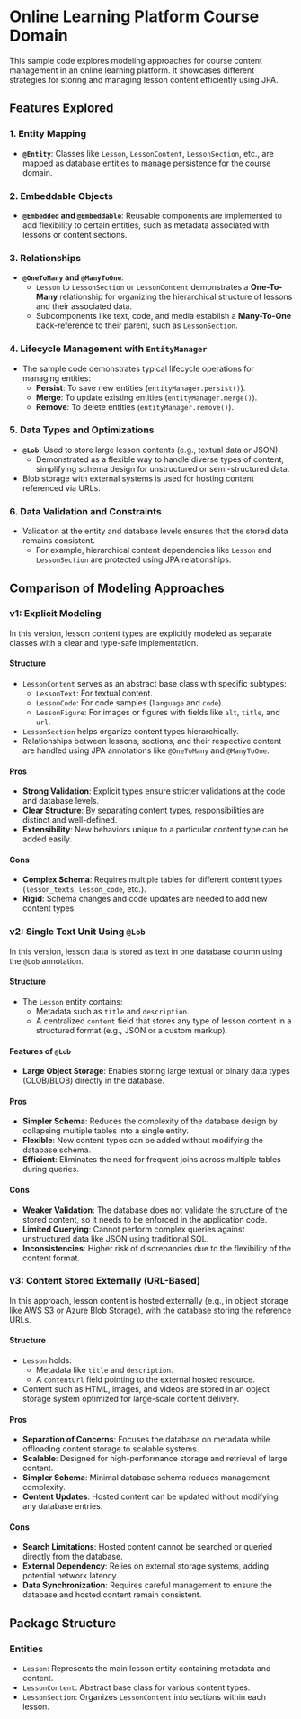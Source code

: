 # Online Learning Platform Course Domain

This sample code explores modeling approaches for course content management in an online learning platform. It showcases
different strategies for storing and managing lesson content efficiently using JPA.

## Features Explored

### 1. Entity Mapping

- **`@Entity`**: Classes like `Lesson`, `LessonContent`, `LessonSection`, etc., are mapped as database entities to
  manage persistence for the course domain.

### 2. Embeddable Objects

- **`@Embedded` and `@Embeddable`**: Reusable components are implemented to add flexibility to certain entities, such as
  metadata associated with lessons or content sections.

### 3. Relationships

- **`@OneToMany` and `@ManyToOne`**:
    - `Lesson` to `LessonSection` or `LessonContent` demonstrates a **One-To-Many** relationship for organizing the
      hierarchical structure of lessons and their associated data.
    - Subcomponents like text, code, and media establish a **Many-To-One** back-reference to their parent, such as
      `LessonSection`.

### 4. Lifecycle Management with `EntityManager`

- The sample code demonstrates typical lifecycle operations for managing entities:
    - **Persist**: To save new entities (`entityManager.persist()`).
    - **Merge**: To update existing entities (`entityManager.merge()`).
    - **Remove**: To delete entities (`entityManager.remove()`).

### 5. Data Types and Optimizations

- **`@Lob`**: Used to store large lesson contents (e.g., textual data or JSON).
    - Demonstrated as a flexible way to handle diverse types of content, simplifying schema design for unstructured or
      semi-structured data.
- Blob storage with external systems is used for hosting content referenced via URLs.

### 6. Data Validation and Constraints

- Validation at the entity and database levels ensures that the stored data remains consistent.
    - For example, hierarchical content dependencies like `Lesson` and `LessonSection` are protected using JPA
      relationships.

## Comparison of Modeling Approaches

### v1: Explicit Modeling

In this version, lesson content types are explicitly modeled as separate classes with a clear and type-safe
implementation.

#### Structure

- `LessonContent` serves as an abstract base class with specific subtypes:
    - `LessonText`: For textual content.
    - `LessonCode`: For code samples (`language` and `code`).
    - `LessonFigure`: For images or figures with fields like `alt`, `title`, and `url`.
- `LessonSection` helps organize content types hierarchically.
- Relationships between lessons, sections, and their respective content are handled using JPA annotations like
  `@OneToMany` and `@ManyToOne`.

#### Pros

- **Strong Validation**: Explicit types ensure stricter validations at the code and database levels.
- **Clear Structure**: By separating content types, responsibilities are distinct and well-defined.
- **Extensibility**: New behaviors unique to a particular content type can be added easily.

#### Cons

- **Complex Schema**: Requires multiple tables for different content types (`lesson_texts`, `lesson_code`, etc.).
- **Rigid**: Schema changes and code updates are needed to add new content types.

### v2: Single Text Unit Using `@Lob`

In this version, lesson data is stored as text in one database column using the `@Lob` annotation.

#### Structure

- The `Lesson` entity contains:
    - Metadata such as `title` and `description`.
    - A centralized `content` field that stores any type of lesson content in a structured format (e.g., JSON or a
      custom markup).

#### Features of `@Lob`

- **Large Object Storage**: Enables storing large textual or binary data types (CLOB/BLOB) directly in the database.

#### Pros

- **Simpler Schema**: Reduces the complexity of the database design by collapsing multiple tables into a single entity.
- **Flexible**: New content types can be added without modifying the database schema.
- **Efficient**: Eliminates the need for frequent joins across multiple tables during queries.

#### Cons

- **Weaker Validation**: The database does not validate the structure of the stored content, so it needs to be enforced
  in the application code.
- **Limited Querying**: Cannot perform complex queries against unstructured data like JSON using traditional SQL.
- **Inconsistencies**: Higher risk of discrepancies due to the flexibility of the content format.

### v3: Content Stored Externally (URL-Based)

In this approach, lesson content is hosted externally (e.g., in object storage like AWS S3 or Azure Blob Storage), with
the database storing the reference URLs.

#### Structure

- `Lesson` holds:
    - Metadata like `title` and `description`.
    - A `contentUrl` field pointing to the external hosted resource.
- Content such as HTML, images, and videos are stored in an object storage system optimized for large-scale content
  delivery.

#### Pros

- **Separation of Concerns**: Focuses the database on metadata while offloading content storage to scalable systems.
- **Scalable**: Designed for high-performance storage and retrieval of large content.
- **Simpler Schema**: Minimal database schema reduces management complexity.
- **Content Updates**: Hosted content can be updated without modifying any database entries.

#### Cons

- **Search Limitations**: Hosted content cannot be searched or queried directly from the database.
- **External Dependency**: Relies on external storage systems, adding potential network latency.
- **Data Synchronization**: Requires careful management to ensure the database and hosted content remain consistent.

## Package Structure

### Entities

- `Lesson`: Represents the main lesson entity containing metadata and content.
- `LessonContent`: Abstract base class for various content types.
- `LessonSection`: Organizes `LessonContent` into sections within each lesson.